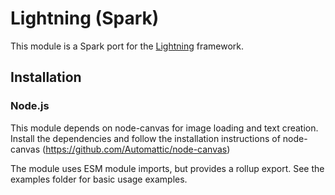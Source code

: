 # Lightning (Spark)

This module is a Spark port for the [Lightning](https://github.com/WebPlatformForEmbedded/Lightning) framework.

## Installation

### Node.js
This module depends on node-canvas for image loading and text creation. Install the dependencies and follow the installation instructions of node-canvas (https://github.com/Automattic/node-canvas)

The module uses ESM module imports, but provides a rollup export. See the examples folder for basic usage examples.
